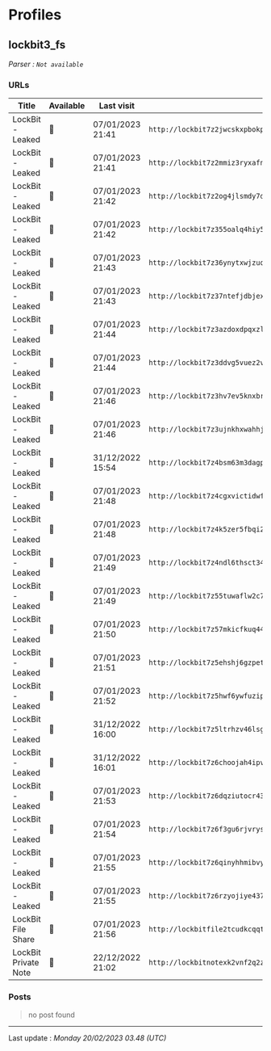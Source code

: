 # Profiles

## **lockbit3_fs**


_Parser : `Not available`_

### URLs
| Title | Available | Last visit | fqdn | Screenshot 
|---|---|---|---|---|
| LockBit - Leaked | 🔴 | 07/01/2023 21:41 | `http://lockbit7z2jwcskxpbokpemdxmltipntwlkmidcll2qirbu7ykg46eyd.onion` | <a href="https://www.ransomware.live/screenshots/lockbit7z2jwcskxpbokpemdxmltipntwlkmidcll2qirbu7ykg46eyd-onion.png" target=_blank>📸</a> | 
| LockBit - Leaked | 🔴 | 07/01/2023 21:41 | `http://lockbit7z2mmiz3ryxafn5kapbvbbiywsxwovasfkgf5dqqp5kxlajad.onion` | <a href="https://www.ransomware.live/screenshots/lockbit7z2mmiz3ryxafn5kapbvbbiywsxwovasfkgf5dqqp5kxlajad-onion.png" target=_blank>📸</a> | 
| LockBit - Leaked | 🔴 | 07/01/2023 21:42 | `http://lockbit7z2og4jlsmdy7dzty3g42eu3gh2sx2b6ywtvhrjtss7li4fyd.onion` | <a href="https://www.ransomware.live/screenshots/lockbit7z2og4jlsmdy7dzty3g42eu3gh2sx2b6ywtvhrjtss7li4fyd-onion.png" target=_blank>📸</a> | 
| LockBit - Leaked | 🔴 | 07/01/2023 21:42 | `http://lockbit7z355oalq4hiy5p7de64l6rsqutwlvydqje56uvevcc57r6qd.onion` | <a href="https://www.ransomware.live/screenshots/lockbit7z355oalq4hiy5p7de64l6rsqutwlvydqje56uvevcc57r6qd-onion.png" target=_blank>📸</a> | 
| LockBit - Leaked | 🔴 | 07/01/2023 21:43 | `http://lockbit7z36ynytxwjzuoao46ck7b3753gpedary3qvuizn3iczhe4id.onion` | <a href="https://www.ransomware.live/screenshots/lockbit7z36ynytxwjzuoao46ck7b3753gpedary3qvuizn3iczhe4id-onion.png" target=_blank>📸</a> | 
| LockBit - Leaked | 🔴 | 07/01/2023 21:43 | `http://lockbit7z37ntefjdbjextn6tmdkry4j546ejnru5cejeguitiopvhad.onion` | <a href="https://www.ransomware.live/screenshots/lockbit7z37ntefjdbjextn6tmdkry4j546ejnru5cejeguitiopvhad-onion.png" target=_blank>📸</a> | 
| LockBit - Leaked | 🔴 | 07/01/2023 21:44 | `http://lockbit7z3azdoxdpqxzliszutufbc2fldagztdu47xyucp25p4xtqad.onion` | <a href="https://www.ransomware.live/screenshots/lockbit7z3azdoxdpqxzliszutufbc2fldagztdu47xyucp25p4xtqad-onion.png" target=_blank>📸</a> | 
| LockBit - Leaked | 🔴 | 07/01/2023 21:44 | `http://lockbit7z3ddvg5vuez2vznt73ljqgwx5tnuqaa2ye7lns742yiv2zyd.onion` | <a href="https://www.ransomware.live/screenshots/lockbit7z3ddvg5vuez2vznt73ljqgwx5tnuqaa2ye7lns742yiv2zyd-onion.png" target=_blank>📸</a> | 
| LockBit - Leaked | 🔴 | 07/01/2023 21:46 | `http://lockbit7z3hv7ev5knxbrhsvv2mmu2rddwqizdz4vwfvxt5izrq6zqqd.onion` | <a href="https://www.ransomware.live/screenshots/lockbit7z3hv7ev5knxbrhsvv2mmu2rddwqizdz4vwfvxt5izrq6zqqd-onion.png" target=_blank>📸</a> | 
| LockBit - Leaked | 🔴 | 07/01/2023 21:46 | `http://lockbit7z3ujnkhxwahhjduh5me2updvzxewhhc5qvk2snxezoi5drad.onion` | <a href="https://www.ransomware.live/screenshots/lockbit7z3ujnkhxwahhjduh5me2updvzxewhhc5qvk2snxezoi5drad-onion.png" target=_blank>📸</a> | 
| LockBit - Leaked | 🔴 | 31/12/2022 15:54 | `http://lockbit7z4bsm63m3dagp5xglyacr4z4bwytkvkkwtn6enmuo5fi5iyd.onion` | <a href="https://www.ransomware.live/screenshots/lockbit7z4bsm63m3dagp5xglyacr4z4bwytkvkkwtn6enmuo5fi5iyd-onion.png" target=_blank>📸</a> | 
| LockBit - Leaked | 🔴 | 07/01/2023 21:48 | `http://lockbit7z4cgxvictidwfxpuiov4scdw34nxotmbdjyxpkvkg34mykyd.onion` | <a href="https://www.ransomware.live/screenshots/lockbit7z4cgxvictidwfxpuiov4scdw34nxotmbdjyxpkvkg34mykyd-onion.png" target=_blank>📸</a> | 
| LockBit - Leaked | 🔴 | 07/01/2023 21:48 | `http://lockbit7z4k5zer5fbqi2vdq5sx2vuggatwyqvoodrkhubxftyrvncid.onion` | <a href="https://www.ransomware.live/screenshots/lockbit7z4k5zer5fbqi2vdq5sx2vuggatwyqvoodrkhubxftyrvncid-onion.png" target=_blank>📸</a> | 
| LockBit - Leaked | 🔴 | 07/01/2023 21:49 | `http://lockbit7z4ndl6thsct34yd47jrzdkpnfg3acfvpacuccb45pnars2ad.onion` | <a href="https://www.ransomware.live/screenshots/lockbit7z4ndl6thsct34yd47jrzdkpnfg3acfvpacuccb45pnars2ad-onion.png" target=_blank>📸</a> | 
| LockBit - Leaked | 🔴 | 07/01/2023 21:49 | `http://lockbit7z55tuwaflw2c7torcryobdvhkcgvivhflyndyvcrexafssad.onion` | <a href="https://www.ransomware.live/screenshots/lockbit7z55tuwaflw2c7torcryobdvhkcgvivhflyndyvcrexafssad-onion.png" target=_blank>📸</a> | 
| LockBit - Leaked | 🔴 | 07/01/2023 21:50 | `http://lockbit7z57mkicfkuq44j6yrpu5finwvjllczkkp2uvdedsdonjztyd.onion` | <a href="https://www.ransomware.live/screenshots/lockbit7z57mkicfkuq44j6yrpu5finwvjllczkkp2uvdedsdonjztyd-onion.png" target=_blank>📸</a> | 
| LockBit - Leaked | 🔴 | 07/01/2023 21:51 | `http://lockbit7z5ehshj6gzpetw5kso3onts6ty7wrnneya5u4aj3vzkeoaqd.onion` | <a href="https://www.ransomware.live/screenshots/lockbit7z5ehshj6gzpetw5kso3onts6ty7wrnneya5u4aj3vzkeoaqd-onion.png" target=_blank>📸</a> | 
| LockBit - Leaked | 🔴 | 07/01/2023 21:52 | `http://lockbit7z5hwf6ywfuzipoa42tjlmal3x5suuccngsamsgklww2xgyqd.onion` | <a href="https://www.ransomware.live/screenshots/lockbit7z5hwf6ywfuzipoa42tjlmal3x5suuccngsamsgklww2xgyqd-onion.png" target=_blank>📸</a> | 
| LockBit - Leaked | 🔴 | 31/12/2022 16:00 | `http://lockbit7z5ltrhzv46lsg447o3cx2637dloc3qt4ugd3gr2xdkkkeayd.onion` | <a href="https://www.ransomware.live/screenshots/lockbit7z5ltrhzv46lsg447o3cx2637dloc3qt4ugd3gr2xdkkkeayd-onion.png" target=_blank>📸</a> | 
| LockBit - Leaked | 🔴 | 31/12/2022 16:01 | `http://lockbit7z6choojah4ipvdpzzfzxxchjbecnmtn4povk6ifdvx2dpnid.onion` | <a href="https://www.ransomware.live/screenshots/lockbit7z6choojah4ipvdpzzfzxxchjbecnmtn4povk6ifdvx2dpnid-onion.png" target=_blank>📸</a> | 
| LockBit - Leaked | 🔴 | 07/01/2023 21:53 | `http://lockbit7z6dqziutocr43onmvpth32njp4abfocfauk2belljjpobxyd.onion` | <a href="https://www.ransomware.live/screenshots/lockbit7z6dqziutocr43onmvpth32njp4abfocfauk2belljjpobxyd-onion.png" target=_blank>📸</a> | 
| LockBit - Leaked | 🔴 | 07/01/2023 21:54 | `http://lockbit7z6f3gu6rjvrysn5gjbsqj3hk3bvsg64ns6pjldqr2xhvhsyd.onion` | <a href="https://www.ransomware.live/screenshots/lockbit7z6f3gu6rjvrysn5gjbsqj3hk3bvsg64ns6pjldqr2xhvhsyd-onion.png" target=_blank>📸</a> | 
| LockBit - Leaked | 🔴 | 07/01/2023 21:55 | `http://lockbit7z6qinyhhmibvycu5kwmcvgrbpvtztkvvmdce5zwtucaeyrqd.onion` | <a href="https://www.ransomware.live/screenshots/lockbit7z6qinyhhmibvycu5kwmcvgrbpvtztkvvmdce5zwtucaeyrqd-onion.png" target=_blank>📸</a> | 
| LockBit - Leaked | 🔴 | 07/01/2023 21:55 | `http://lockbit7z6rzyojiye437jp744d4uwtff7aq7df7gh2jvwqtv525c4yd.onion` | <a href="https://www.ransomware.live/screenshots/lockbit7z6rzyojiye437jp744d4uwtff7aq7df7gh2jvwqtv525c4yd-onion.png" target=_blank>📸</a> | 
| LockBit File Share | 🔴 | 07/01/2023 21:56 | `http://lockbitfile2tcudkcqqt2ve6btssyvqwlizbpv5vz337lslmhff2uad.onion` | <a href="https://www.ransomware.live/screenshots/lockbitfile2tcudkcqqt2ve6btssyvqwlizbpv5vz337lslmhff2uad-onion.png" target=_blank>📸</a> | 
| LockBit Private Note | 🔴 | 22/12/2022 21:02 | `http://lockbitnotexk2vnf2q2zwjefsl3hjsnk4u74vq4chxrqpjclfydk4ad.onion` | <a href="https://www.ransomware.live/screenshots/lockbitnotexk2vnf2q2zwjefsl3hjsnk4u74vq4chxrqpjclfydk4ad-onion.png" target=_blank>📸</a> | 

### Posts

> no post found


 --- 


Last update : _Monday 20/02/2023 03.48 (UTC)_
